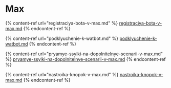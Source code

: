 # Max

{% content-ref url="registraciya-bota-v-max.md" %}
[registraciya-bota-v-max.md](registraciya-bota-v-max.md)
{% endcontent-ref %}

{% content-ref url="podklyuchenie-k-watbot.md" %}
[podklyuchenie-k-watbot.md](podklyuchenie-k-watbot.md)
{% endcontent-ref %}

{% content-ref url="pryamye-ssylki-na-dopolnitelnye-scenarii-v-max.md" %}
[pryamye-ssylki-na-dopolnitelnye-scenarii-v-max.md](pryamye-ssylki-na-dopolnitelnye-scenarii-v-max.md)
{% endcontent-ref %}

{% content-ref url="nastroika-knopok-v-max.md" %}
[nastroika-knopok-v-max.md](nastroika-knopok-v-max.md)
{% endcontent-ref %}
